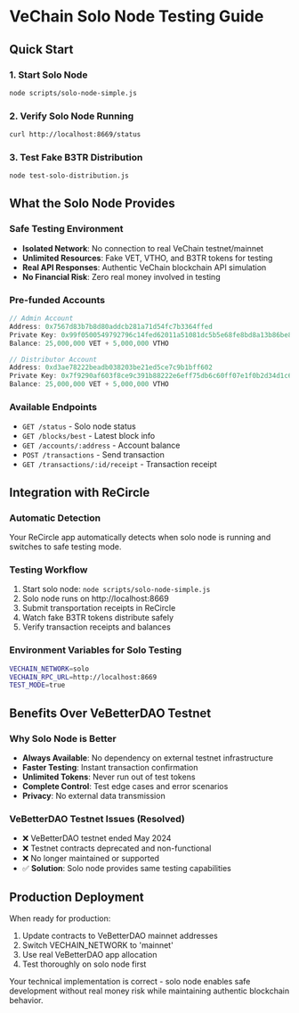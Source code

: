 # VeChain Solo Node Testing Guide

## Quick Start

### 1. Start Solo Node
```bash
node scripts/solo-node-simple.js
```

### 2. Verify Solo Node Running
```bash
curl http://localhost:8669/status
```

### 3. Test Fake B3TR Distribution
```bash
node test-solo-distribution.js
```

## What the Solo Node Provides

### Safe Testing Environment
- **Isolated Network**: No connection to real VeChain testnet/mainnet
- **Unlimited Resources**: Fake VET, VTHO, and B3TR tokens for testing
- **Real API Responses**: Authentic VeChain blockchain API simulation
- **No Financial Risk**: Zero real money involved in testing

### Pre-funded Accounts
```javascript
// Admin Account
Address: 0x7567d83b7b8d80addcb281a71d54fc7b3364ffed
Private Key: 0x99f0500549792796c14fed62011a51081dc5b5e68fe8bd8a13b86be829c4fd36
Balance: 25,000,000 VET + 5,000,000 VTHO

// Distributor Account  
Address: 0xd3ae78222beadb038203be21ed5ce7c9b1bff602
Private Key: 0x7f9290af603f8ce9c391b88222e6eff75db6c60ff07e1f0b2d34d1c6b85c936e
Balance: 25,000,000 VET + 5,000,000 VTHO
```

### Available Endpoints
- `GET /status` - Solo node status
- `GET /blocks/best` - Latest block info  
- `GET /accounts/:address` - Account balance
- `POST /transactions` - Send transaction
- `GET /transactions/:id/receipt` - Transaction receipt

## Integration with ReCircle

### Automatic Detection
Your ReCircle app automatically detects when solo node is running and switches to safe testing mode.

### Testing Workflow
1. Start solo node: `node scripts/solo-node-simple.js`
2. Solo node runs on http://localhost:8669
3. Submit transportation receipts in ReCircle
4. Watch fake B3TR tokens distribute safely
5. Verify transaction receipts and balances

### Environment Variables for Solo Testing
```bash
VECHAIN_NETWORK=solo
VECHAIN_RPC_URL=http://localhost:8669
TEST_MODE=true
```

## Benefits Over VeBetterDAO Testnet

### Why Solo Node is Better
- **Always Available**: No dependency on external testnet infrastructure  
- **Faster Testing**: Instant transaction confirmation
- **Unlimited Tokens**: Never run out of test tokens
- **Complete Control**: Test edge cases and error scenarios
- **Privacy**: No external data transmission

### VeBetterDAO Testnet Issues (Resolved)
- ❌ VeBetterDAO testnet ended May 2024
- ❌ Testnet contracts deprecated and non-functional
- ❌ No longer maintained or supported
- ✅ **Solution**: Solo node provides same testing capabilities

## Production Deployment

When ready for production:
1. Update contracts to VeBetterDAO mainnet addresses
2. Switch VECHAIN_NETWORK to 'mainnet'
3. Use real VeBetterDAO app allocation
4. Test thoroughly on solo node first

Your technical implementation is correct - solo node enables safe development without real money risk while maintaining authentic blockchain behavior.